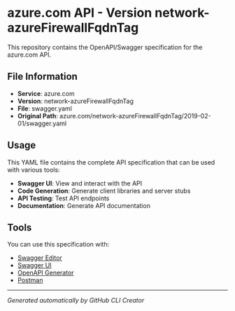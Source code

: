 # azure.com API - Version network-azureFirewallFqdnTag

This repository contains the OpenAPI/Swagger specification for the azure.com API.

## File Information

- **Service**: azure.com
- **Version**: network-azureFirewallFqdnTag
- **File**: swagger.yaml
- **Original Path**: azure.com/network-azureFirewallFqdnTag/2019-02-01/swagger.yaml

## Usage

This YAML file contains the complete API specification that can be used with various tools:

- **Swagger UI**: View and interact with the API
- **Code Generation**: Generate client libraries and server stubs
- **API Testing**: Test API endpoints
- **Documentation**: Generate API documentation

## Tools

You can use this specification with:

- [Swagger Editor](https://editor.swagger.io/)
- [Swagger UI](https://swagger.io/tools/swagger-ui/)
- [OpenAPI Generator](https://openapi-generator.tech/)
- [Postman](https://www.postman.com/)

---

*Generated automatically by GitHub CLI Creator*
